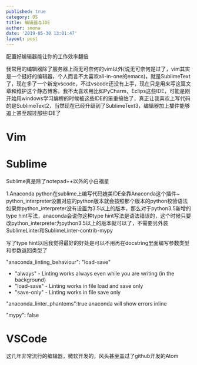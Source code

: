 ```yaml
---
published: true
category: OS
title: 编辑器与IDE
author: smona
date: '2019-05-30 13:01:47'
layout: post
---
```


配置好编辑器能让你的工作效率翻倍

我常用的编辑器除了服务器上面无可奈何的vim以外(说无可奈何是过了，vim其实是一个挺好的编辑器，个人而言不太喜欢all-in-one的emacs)，就是SublimeText了，现在多了一个新宠vscode，不过vscode还没有上手，现在只是用来写这篇文章和维护这个静态博客。我不太喜欢用比如PyCharm，Eclips这些IDE，可能是刚开始用windows学习编程的时候被这些IDE的笨重搞怕了，真正让我喜欢上写代码的是SublimeText2，当然现在已经升级到了SublimeText3，编辑器加上插件能够追上甚至超过那些IDE了

# Vim  

# Sublime  
Sublime真是除了notepad++以外的小白福星

1.Anaconda
python在sublime上编写代码媲美IDE全靠Anaconda这个插件~  
python_interpreter设置对应的python版本就会按照那个版本的python校验语法
如果你python_interpreter没有设置为3.5以上的版本，那么对于python3.5新增的type hint写法，anaconda会说你这种type hint写法是语法错误的，这个时候只要改python_interpreter为python3.5以上的版本就可以了，不需要另外装SublimeLinter和SublimeLinter-contrib-mypy  

写了type hint以后我觉得最好的好处是可以不用再在docstring里面编写参数类型和参数返回类型了  

"anaconda_linting_behaviour": "load-save"
- "always" - Linting works always even while you are writing (in the background)
- "load-save" - Linting works in file load and save only
- "save-only" - Linting works in file save only

"anaconda_linter_phantoms":true
anaconda will show errors inline

"mypy": false

# VSCode  
这几年非常流行的编辑器，微软开发的，风头甚至盖过了github开发的Atom